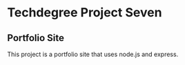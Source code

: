 # Techdegree Project Seven
## Portfolio Site

This project is a portfolio site that uses node.js and express.
